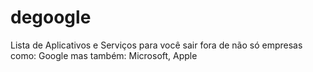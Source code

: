 # degoogle
Lista de Aplicativos e Serviços para você sair fora de não só empresas como: Google mas também: Microsoft, Apple 
